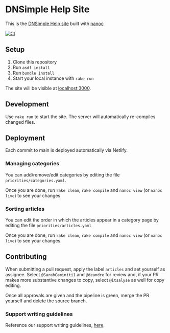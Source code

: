 # DNSimple Help Site

This is the [DNSimple Help site](https://support.dnsimple.com) built with [nanoc](http://nanoc.stoneship.org/)

[![CI](https://github.com/dnsimple/dnsimple-support/actions/workflows/ci.yml/badge.svg)](https://github.com/dnsimple/dnsimple-support/actions/workflows/ci.yml)


## Setup

1. Clone this repository
1. Run `asdf install`
1. Run `bundle install`
1. Start your local instance with `rake run`

The site will be visible at [localhost:3000](http://localhost:3000).


## Development

Use `rake run` to start the site. The server will automatically re-compiles changed files.


## Deployment

Each commit to main is deployed automatically via Netlify.


### Managing categories

You can add/remove/edit categories by editing the file `priorities/categories.yaml`.

Once you are done, run `rake clean`, `rake compile` and `nanoc view` (or `nanoc live`) to see your changes


### Sorting articles

You can edit the order in which the articles appear in a category page by editing the file `priorities/articles.yaml`

Once you are done, run `rake clean`, `rake compile` and `nanoc view` (or `nanoc live`) to see your changes.


## Contributing

When submitting a pull request, apply the label `articles` and set yourself as assignee. Select `@SarahCaminiti1` and `@deandre` for review and, if your PR makes more substantive changes to copy, select `@itsalyse` as well for copy editing.

Once all approvals are given and the pipeline is green, merge the PR yourself and delete the source branch.

### Support writing guidelines

Reference our support writing guidelines, [here](https://support.dnsimple.com/articles/writing-guide/).
